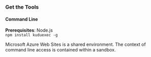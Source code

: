 <div class="panel panel-primary visible-md visible-lg">
	<div class="panel-heading">
		<h3 class="panel-title">Get the Tools</h3>
	</div>
	<div class="panel-body">
		<h4>Command Line</h4>
		<p>
			<div class="alert alert-info"><strong>Prerequisites</strong>: Node.js</div>
			<code>npm install kuduexec -g</code>
		</p>
	</div>
</div>

<div class="alert alert-danger">
Microsoft Azure Web Sites is a shared environment. The context of command line access is contained within a sandbox.
</div>
